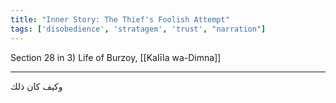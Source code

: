 ```yaml
---
title: "Inner Story: The Thief's Foolish Attempt"
tags: ['disobedience', 'stratagem', 'trust', "narration"]
---
```


 Section 28 in 3) Life of Burzoy, [[Kalīla wa-Dimna]]

---
وكيف كان ذلك
